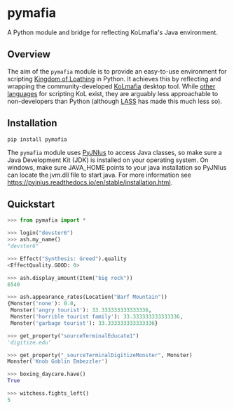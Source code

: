 # pymafia

A Python module and bridge for reflecting KoLmafia's Java environment.

## Overview

The aim of the `pymafia` module is to provide an easy-to-use environment for scripting [Kingdom of Loathing](https://www.kingdomofloathing.com/) in Python. It achieves this by reflecting and wrapping the community-developed [KoLmafia](https://github.com/kolmafia/kolmafia) desktop tool. While [other languages](https://loathing-associates-scripting-society.github.io/KoL-Scripting-Resources/) for scripting KoL exist, they are arguably less approachable to non-developers than Python (although [LASS](https://github.com/Loathing-Associates-Scripting-Society) has made this much less so).

## Installation

```
pip install pymafia
```
The `pymafia` module uses [PyJNIus](https://github.com/kivy/pyjnius) to access Java classes, so make sure a Java Development Kit (JDK) is installed on your operating system. On windows, make sure JAVA_HOME points to your java installation so PyJNIus can locate the jvm.dll file to start java. For more information see https://pyjnius.readthedocs.io/en/stable/installation.html.

## Quickstart

```python
>>> from pymafia import *

>>> login("devster6")
>>> ash.my_name()
"devster6"

>>> Effect("Synthesis: Greed").quality
<EffectQuality.GOOD: 0>

>>> ash.display_amount(Item("big rock"))
6540

>>> ash.appearance_rates(Location("Barf Mountain"))
{Monster('none'): 0.0,
 Monster('angry tourist'): 33.333333333333336,
 Monster('horrible tourist family'): 33.333333333333336,
 Monster('garbage tourist'): 33.333333333333336}

>>> get_property("sourceTerminalEducate1")
'digitize.edu'

>>> get_property("_sourceTerminalDigitizeMonster", Monster)
Monster('Knob Goblin Embezzler')

>>> boxing_daycare.have()
True

>>> witchess.fights_left()
5
```
